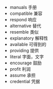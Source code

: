 - manuals 手册
- compatible 兼容
- respond 响应
- alternative 替代
- resemble 类似
- explanatory 解释性
- available 可得到的
- providing 提供
- literal 字面，文字
- encourage 鼓励
- profit 利润
- assume 承担
- credential 凭据
